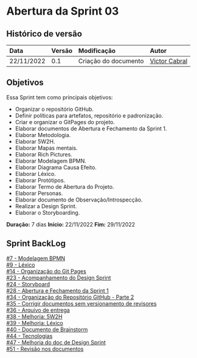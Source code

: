 # Abertura da Sprint 03

## Histórico de versão

| **Data**   | **Versão** | **Modificação**       | **Autor**                                            |
| :--------- | :--------- | :-------------------  | :--------------------------------------------------- |
| 22/11/2022 | 0.1        | Criação do documento  | [Victor Cabral](https://github.com/victordscabral)   |

## Objetivos

Essa Sprint tem como principais objetivos:

- Organizar o repositório GitHub.
- Definir políticas para artefatos, repositório e padronização.
- Criar e organizar o GitPages do projeto.
- Elaborar documentos de Abertura e Fechamento da Sprint 1.
- Elaborar Metodologia.
- Elaborar 5W2H.
- Elaborar Mapas mentais.
- Elaborar Rich Pictures.
- Elaborar Modelagem BPMN.
- Elaborar Diagrama Causa Efeito.
- Elaborar Léxico.
- Elaborar Protótipos.
- Elaborar Termo de Abertura do Projeto.
- Elaborar Personas.
- Elaborar documento de Observação/Introspecção.
- Realizar a Design Sprint.
- Elaborar o Storyboarding.

**Duração:** 7 dias
**Início:** 22/11/2022
**Fim:** 29/11/2022

## Sprint BackLog

[#7 - Modelagem BPMN](https://github.com/UnBArqDsw2022-2/2022.2_G4_IDotPet/issues/7)
<br>
[#9 - Léxico](https://github.com/UnBArqDsw2022-2/2022.2_G4_IDotPet/issues/9)
<br>
[#14 - Organização do Git Pages](https://github.com/UnBArqDsw2022-2/2022.2_G4_IDotPet/issues/14)
<br>
[#23 - Acompanhamento do Design Sprint](https://github.com/UnBArqDsw2022-2/2022.2_G4_IDotPet/issues/23)
<br>
[#24 - Storyboard](https://github.com/UnBArqDsw2022-2/2022.2_G4_IDotPet/issues/24) 
<br>
[#28 - Abertura e Fechamento da Sprint 1](https://github.com/UnBArqDsw2022-2/2022.2_G4_IDotPet/issues/28)
<br>
[#34 - Organização do Repositório GitHub - Parte 2](https://github.com/UnBArqDsw2022-2/2022.2_G4_IDotPet/issues/34)
<br>
[#35 - Corrigir documentos sem versionamento de revisores](https://github.com/UnBArqDsw2022-2/2022.2_G4_IDotPet/issues/35)
<br>
[#36 - Arquivo de entrega](https://github.com/UnBArqDsw2022-2/2022.2_G4_IDotPet/issues/36)
<br>
[#38 - Melhoria: 5W2H](https://github.com/UnBArqDsw2022-2/2022.2_G4_IDotPet/issues/38)
<br>
[#39 - Melhoria: Léxico](https://github.com/UnBArqDsw2022-2/2022.2_G4_IDotPet/issues/39)
<br>
[#40 - Documento de Brainstorm](https://github.com/UnBArqDsw2022-2/2022.2_G4_IDotPet/issues/40)
<br>
[#44 - Tecnologias](https://github.com/UnBArqDsw2022-2/2022.2_G4_IDotPet/issues/44)
<br>
[#47 - Melhoria do doc de Design Sprint](https://github.com/UnBArqDsw2022-2/2022.2_G4_IDotPet/issues/47)
<br>
[#51 - Revisão nos documentos](https://github.com/UnBArqDsw2022-2/2022.2_G4_IDotPet/issues/51)